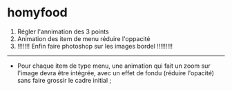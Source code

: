 # homyfood

1) Régler l'annimation des 3 points
2) Animation des item de menu réduire l'oppacité
3) !!!!!!! Enfin faire photoshop sur les images bordel !!!!!!!!!

-----------------------------------------------------

- Pour chaque item de type menu, une animation qui fait un zoom sur l'image devra
être intégrée, avec un effet de fondu (réduire l'opacité) sans faire grossir le cadre
initial ;
